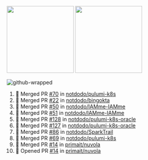 <a href="https://github.com/notdodo"><img src="https://github-readme-stats.vercel.app/api?username=notdodo&count_private=true&theme=dark" height="180" /></a> <a href="https://github.com/notdodo"><img src="https://github-readme-stats.vercel.app/api/top-langs/?username=notdodo&langs_count=8&theme=dark&hide=tex,java,html,css&layout=compact" height="180" /></a>

![github-wrapped](https://github.com/notdodo/notdodo/assets/6991986/fb310ed4-7b6b-48dd-a447-4c85e6000edb)

<!--START_SECTION:activity-->
1. 🎉 Merged PR [#70](https://github.com/notdodo/pulumi-k8s/pull/70) in [notdodo/pulumi-k8s](https://github.com/notdodo/pulumi-k8s)
2. 🎉 Merged PR [#22](https://github.com/notdodo/bingokta/pull/22) in [notdodo/bingokta](https://github.com/notdodo/bingokta)
3. 🎉 Merged PR [#50](https://github.com/notdodo/IAMme-IAMme/pull/50) in [notdodo/IAMme-IAMme](https://github.com/notdodo/IAMme-IAMme)
4. 🎉 Merged PR [#51](https://github.com/notdodo/IAMme-IAMme/pull/51) in [notdodo/IAMme-IAMme](https://github.com/notdodo/IAMme-IAMme)
5. 🎉 Merged PR [#128](https://github.com/notdodo/pulumi-k8s-oracle/pull/128) in [notdodo/pulumi-k8s-oracle](https://github.com/notdodo/pulumi-k8s-oracle)
6. 🎉 Merged PR [#127](https://github.com/notdodo/pulumi-k8s-oracle/pull/127) in [notdodo/pulumi-k8s-oracle](https://github.com/notdodo/pulumi-k8s-oracle)
7. 🎉 Merged PR [#86](https://github.com/notdodo/SparkTrail/pull/86) in [notdodo/SparkTrail](https://github.com/notdodo/SparkTrail)
8. 🎉 Merged PR [#69](https://github.com/notdodo/pulumi-k8s/pull/69) in [notdodo/pulumi-k8s](https://github.com/notdodo/pulumi-k8s)
9. 🎉 Merged PR [#14](https://github.com/primait/nuvola/pull/14) in [primait/nuvola](https://github.com/primait/nuvola)
10. 💪 Opened PR [#14](https://github.com/primait/nuvola/pull/14) in [primait/nuvola](https://github.com/primait/nuvola)
<!--END_SECTION:activity-->
